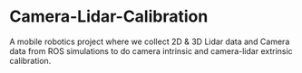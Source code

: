 # Camera-Lidar-Calibration
A mobile robotics project where we collect 2D &amp; 3D Lidar data and Camera data from ROS simulations to do camera intrinsic and camera-lidar extrinsic calibration.
